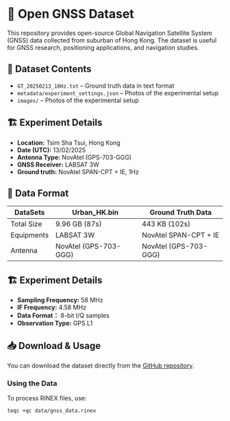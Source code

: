 # 📡 Open GNSS Dataset  

This repository provides open-source Global Navigation Satellite System (GNSS) data collected from suburban of Hong Kong. The dataset is useful for GNSS research, positioning applications, and navigation studies.

## 📂 Dataset Contents
- `GT_20250213_10Hz.txt` – Ground truth data in text format  
- `metadata/experiment_settings.json` – Photos of the experimental setup  
- `images/` – Photos of the experimental setup  

## 🏗 Experiment Details
- **Location:** Tsim Sha Tsui, Hong Kong  
- **Date (UTC):** 13/02/2025
- **Antenna Type:** NovAtel (GPS-703-GGG)
- **GNSS Receiver:** LABSAT 3W  
- **Ground truth:** NovAtel SPAN-CPT + IE, 1Hz

## 📑 Data Format  

| DataSets    | Urban_HK.bin       | Ground Truth Data    |
|-------------|--------------------|----------------------|
| Total Size  | 9.96 GB (87s)      |      443 KB (102s)   |
| Equipments  | LABSAT 3W          | NovAtel SPAN-CPT + IE|
| Antenna     | NovAtel (GPS-703-GGG) | NovAtel (GPS-703-GGG) |

## 🏗 Experiment Details
- **Sampling Frequency:** 58 MHz
- **IF Frequency:** 4.58 MHz
- **Data Format：** 8-bit I/Q samples
- **Observation Type:** GPS L1 


## 📥 Download & Usage  
You can download the dataset directly from the [GitHub repository](https://github.com/yourusername/GNSS-OpenData).  

### **Using the Data**
To process RINEX files, use:  
```bash
teqc +qc data/gnss_data.rinex
